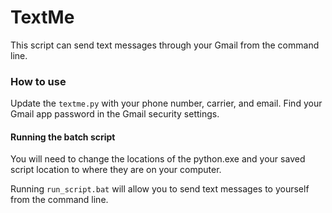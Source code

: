 # TextMe

This script can send text messages through your Gmail from the command line.


### How to use

Update the `textme.py` with your phone number, carrier, and email. Find your Gmail app password in the Gmail security settings.

#### Running the batch script
You will need to change the locations of the python.exe and your saved script location to where they are on your computer.

Running `run_script.bat` will allow you to send text messages to yourself from the command line.

